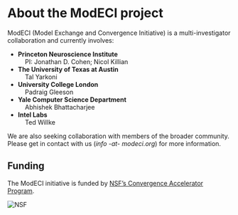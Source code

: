 # About the ModECI project

ModECI (Model Exchange and Convergence Initiative) is a multi-investigator collaboration and currently involves: 

- **Princeton Neuroscience Institute**
    <br/>&nbsp;&nbsp;&nbsp;&nbsp;PI: Jonathan D. Cohen; Nicol Killian
- **The University of Texas at Austin**
    <br/>&nbsp;&nbsp;&nbsp;&nbsp;Tal Yarkoni
- **University College London**
    <br/>&nbsp;&nbsp;&nbsp;&nbsp;Padraig Gleeson
- **Yale Computer Science Department**
    <br/>&nbsp;&nbsp;&nbsp;&nbsp;Abhishek Bhattacharjee
- **Intel Labs**
    <br/>&nbsp;&nbsp;&nbsp;&nbsp;Ted Willke 

We are also seeking collaboration with members of the broader community. Please get in contact with us (*info -at- modeci.org*) for more information. 


<h2>Funding</h2>

The ModECI initiative is funded by [NSF’s Convergence Accelerator Program](https://www.nsf.gov/od/oia/convergence-accelerator/).

![NSF](https://www.nsf.gov/od/oia/convergence-accelerator/convergence_accelerator_BANNER_v07.jpg)